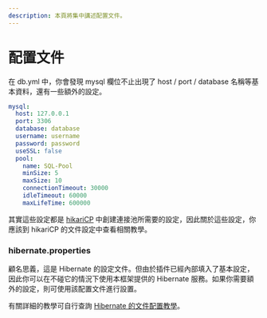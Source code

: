 ```yaml
---
description: 本頁將集中講述配置文件。
---
```


# 配置文件

在 db.yml 中，你會發現 mysql 欄位不止出現了 host / port / database 名稱等基本資料，還有一些額外的設定。

```yaml
mysql:
  host: 127.0.0.1
  port: 3306
  database: database
  username: username
  password: password
  useSSL: false
  pool:
    name: SQL-Pool
    minSize: 5
    maxSize: 10
    connectionTimeout: 30000
    idleTimeout: 60000
    maxLifeTime: 600000
```

其實這些設定都是 [hikariCP](https://github.com/brettwooldridge/HikariCP) 中創建連接池所需要的設定，因此關於這些設定，你應該到 hikariCP 的文件設定中查看相關教學。

### hibernate.properties

顧名思義，這是 Hibernate 的設定文件。但由於插件已經內部填入了基本設定，因此你可以在不碰它的情況下使用本框架提供的 Hibernate 服務。如果你需要額外的設定，則可使用該配置文件進行設置。

有關詳細的教學可自行查詢 [Hibernate 的文件配置教學](https://www.javatpoint.com/hibernate-configuration)。

